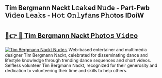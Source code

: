 ## Tim Bergmann Nackt L𝚎a𝚔ed N𝚞𝚍e - Part-Fwb Vi𝚍𝚎o L𝚎a𝚔s - H𝚘𝚝 O𝚗𝚕yf𝚊ns P𝚑𝚘tos IDoiW

# <h2><a href="http://kf2xwz.oniu.top/?m=Tim+Bergmann+Nackt">🔗👉 🔴 Tim Bergmann Nackt P𝚑ot𝚘𝚜 V𝚒d𝚎o</a></h2>

[![Tim Bergmann Nackt Nu𝚍e𝚜](https://i.imgur.com/0qMVB7G.gif)](http://kf2xwz.oniu.top/?m=Tim+Bergmann+Nackt)
Web-based entertainer and multimedia designer Tim Bergmann Nackt, celebrated for disseminating dance and lifestyle knowledge through trending dance sequences and short videos. Selfless volunteer Tim Bergmann Nackt, recognized for their generosity and dedication to volunteering their time and skills to help others.  
